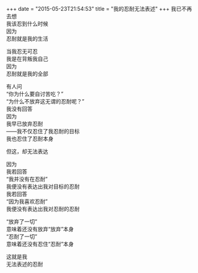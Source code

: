 +++
date = "2015-05-23T21:54:53"
title = "我的忍耐无法表述"
+++
我已不再去想  
我该忍到什么时候  
因为  
忍耐就是我的生活  
  
当我忍无可忍  
我是在背叛我自己  
因为  
忍耐就是我的全部  

有人问  
“你为什么要自讨苦吃？”  
“为什么不放弃这无谓的忍耐呢？”  
我没有回答  
因为  
我早已放弃忍耐  
——我不仅忍住了我忍耐的目标  
我也忍住了忍耐本身  
  
但这，却无法表达  
  
因为  
我若回答  
“我并没有在忍耐”  
我便没有表达出我对目标的忍耐  
我若回答  
“因为我喜欢忍耐”  
我便没有表达出我对忍耐的忍耐  
  
“放弃了一切”  
意味着还没有放弃“放弃”本身  
“忍耐了一切”  
意味着还没有忍住“忍耐”本身  
  
这就是我  
无法表述的忍耐  
